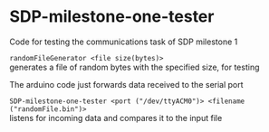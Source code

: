 # SDP-milestone-one-tester
Code for testing the communications task of SDP milestone 1

```randomFileGenerator <file size(bytes)>```<br />
generates a file of random bytes with the specified size, for testing

The arduino code just forwards data received to the serial port

```SDP-milestone-one-tester <port ("/dev/ttyACM0")> <filename ("randomFile.bin")> ```<br />
listens for incoming data and compares it to the input file

